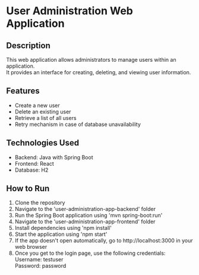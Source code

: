 # User Administration Web Application

## Description
This web application allows administrators to manage users within an application.\
It provides an interface for creating, deleting, and viewing user information.

## Features
- Create a new user
- Delete an existing user
- Retrieve a list of all users
- Retry mechanism in case of database unavailability

## Technologies Used
- Backend: Java with Spring Boot
- Frontend: React
- Database: H2

## How to Run
1. Clone the repository
2. Navigate to the 'user-administration-app-backend' folder
3. Run the Spring Boot application using 'mvn spring-boot:run'
4. Navigate to the 'user-administration-app-frontend' folder
5. Install dependencies using 'npm install'
6. Start the application using 'npm start'
7. If the app doesn't open automatically, go to http://localhost:3000 in your web browser
8. Once you get to the login page, use the following credentials:\
    Username: testuser\
    Password: password
